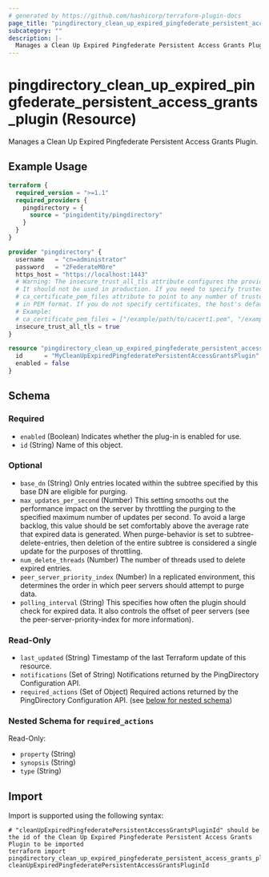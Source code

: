 ```yaml
---
# generated by https://github.com/hashicorp/terraform-plugin-docs
page_title: "pingdirectory_clean_up_expired_pingfederate_persistent_access_grants_plugin Resource - terraform-provider-pingdirectory"
subcategory: ""
description: |-
  Manages a Clean Up Expired Pingfederate Persistent Access Grants Plugin.
---
```


# pingdirectory_clean_up_expired_pingfederate_persistent_access_grants_plugin (Resource)

Manages a Clean Up Expired Pingfederate Persistent Access Grants Plugin.

## Example Usage

```terraform
terraform {
  required_version = ">=1.1"
  required_providers {
    pingdirectory = {
      source = "pingidentity/pingdirectory"
    }
  }
}

provider "pingdirectory" {
  username   = "cn=administrator"
  password   = "2FederateM0re"
  https_host = "https://localhost:1443"
  # Warning: The insecure_trust_all_tls attribute configures the provider to trust any certificate presented by the PingDirectory server.
  # It should not be used in production. If you need to specify trusted CA certificates, use the
  # ca_certificate_pem_files attribute to point to any number of trusted CA certificate files
  # in PEM format. If you do not specify certificates, the host's default root CA set will be used.
  # Example:
  # ca_certificate_pem_files = ["/example/path/to/cacert1.pem", "/example/path/to/cacert2.pem"]
  insecure_trust_all_tls = true
}

resource "pingdirectory_clean_up_expired_pingfederate_persistent_access_grants_plugin" "myCleanUpExpiredPingfederatePersistentAccessGrantsPlugin" {
  id      = "MyCleanUpExpiredPingfederatePersistentAccessGrantsPlugin"
  enabled = false
}
```

<!-- schema generated by tfplugindocs -->
## Schema

### Required

- `enabled` (Boolean) Indicates whether the plug-in is enabled for use.
- `id` (String) Name of this object.

### Optional

- `base_dn` (String) Only entries located within the subtree specified by this base DN are eligible for purging.
- `max_updates_per_second` (Number) This setting smooths out the performance impact on the server by throttling the purging to the specified maximum number of updates per second. To avoid a large backlog, this value should be set comfortably above the average rate that expired data is generated. When purge-behavior is set to subtree-delete-entries, then deletion of the entire subtree is considered a single update for the purposes of throttling.
- `num_delete_threads` (Number) The number of threads used to delete expired entries.
- `peer_server_priority_index` (Number) In a replicated environment, this determines the order in which peer servers should attempt to purge data.
- `polling_interval` (String) This specifies how often the plugin should check for expired data. It also controls the offset of peer servers (see the peer-server-priority-index for more information).

### Read-Only

- `last_updated` (String) Timestamp of the last Terraform update of this resource.
- `notifications` (Set of String) Notifications returned by the PingDirectory Configuration API.
- `required_actions` (Set of Object) Required actions returned by the PingDirectory Configuration API. (see [below for nested schema](#nestedatt--required_actions))

<a id="nestedatt--required_actions"></a>
### Nested Schema for `required_actions`

Read-Only:

- `property` (String)
- `synopsis` (String)
- `type` (String)

## Import

Import is supported using the following syntax:

```shell
# "cleanUpExpiredPingfederatePersistentAccessGrantsPluginId" should be the id of the Clean Up Expired Pingfederate Persistent Access Grants Plugin to be imported
terraform import pingdirectory_clean_up_expired_pingfederate_persistent_access_grants_plugin.myCleanUpExpiredPingfederatePersistentAccessGrantsPlugin cleanUpExpiredPingfederatePersistentAccessGrantsPluginId
```
